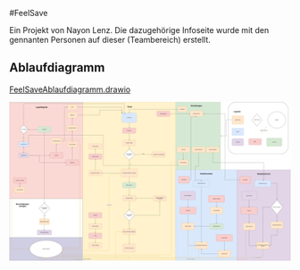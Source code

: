 #FeelSave

Ein Projekt von Nayon Lenz. Die dazugehörige Infoseite wurde mit den gennanten Personen auf dieser (Teambereich) erstellt.

## Ablaufdiagramm

[FeelSaveAblaufdiagramm.drawio](./FeelSaveAblaufdiagramm.drawio)

![Ablaufdiagramm](./FeelsaveAblaufdiagramm.drawio.png)
